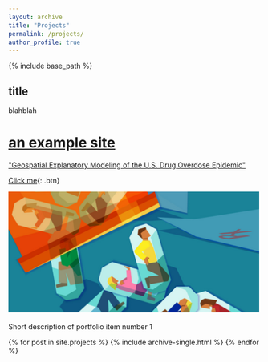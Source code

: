 ```yaml
---
layout: archive
title: "Projects"
permalink: /projects/
author_profile: true
---
```


{% include base_path %}

## title 

blahblah

# [an example site](https://rhiannz.github.io//portfolio/portfolio-1/)

<a href=https://rhiannz.github.io//portfolio/portfolio-1/ class=btn>"Geospatial Explanatory Modeling of the U.S. Drug Overdose Epidemic"</a>

[Click me](http://www.google.com){: .btn}

<a href="https://rhiannz.github.io//portfolio/portfolio-1/"><img src='/images/overdose_cover.png' alt="HTML tutorial" style="width:500px;height:auto;"></a><br/><br/>Short description of portfolio item number 1

{% for post in site.projects %}
  {% include archive-single.html %}
{% endfor %}

